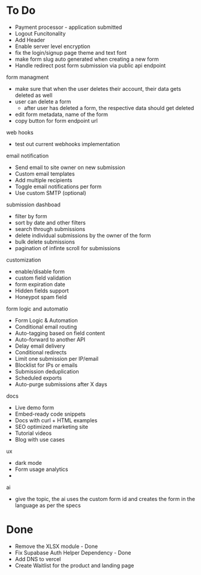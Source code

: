 # To Do
- Payment processor - application submitted
- Logout Funcitonality 
- Add Header
- Enable server level encryption
- fix the login/signup page theme and text font
- make form slug auto generated when creating a new form
- Handle redirect post form submission via public api endpoint

form managment 
- make sure that when the user deletes their account, their data gets deleted as well
- user can delete a form
    - after user has deleted a form, the respective data should get deleted
- edit form metadata, name of the form
- copy button for form endpoint url

web hooks
- test out current webhooks implementation

email notification
- Send email to site owner on new submission
- Custom email templates
- Add multiple recipients
- Toggle email notifications per form
- Use custom SMTP (optional)

submission dashboad
- filter by form
- sort by date and other filters
- search through submissions 
- delete individual submissions by the owner of the form
- bulk delete submissions
- pagination of infinte scroll for submissions

customization 
- enable/disable form
- custom field validation
- form expiration date
- Hidden fields support
- Honeypot spam field 


form logic and automatio
- Form Logic & Automation
- Conditional email routing
- Auto-tagging based on field content
- Auto-forward to another API
- Delay email delivery
- Conditional redirects
- Limit one submission per IP/email
- Blocklist for IPs or emails
- Submission deduplication
- Scheduled exports
- Auto-purge submissions after X days

docs
- Live demo form
- Embed-ready code snippets
- Docs with curl + HTML examples
- SEO optimized marketing site
- Tutorial videos
- Blog with use cases

ux
- dark mode
- Form usage analytics
- 

ai 
- give the topic, the ai uses the custom form id and creates the form in the language as per the specs





# Done

- Remove the XLSX module - Done
- Fix Supabase Auth Helper Dependency - Done
- Add DNS to vercel
- Create Waitlist for the product and landing page
